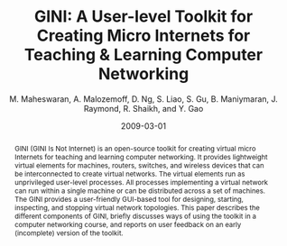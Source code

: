---
author: "M. Maheswaran, A. Malozemoff, D. Ng, S. Liao, S. Gu, B. Maniymaran, J. Raymond, R. Shaikh, and Y. Gao"
title: "GINI: A User-level Toolkit for Creating Micro Internets for Teaching & Learning Computer Networking"
journal: "12th ACM SIGCSE Conference on Innovation and Technology in Computer Science Education"
location: "Chattanooga, Tennessee, USA"
date: 2009-03-01
abstract: "GINI (GINI Is Not Internet) is an open-source toolkit for creating virtual micro Internets for teaching and learning computer networking. It provides lightweight virtual elements for machines, routers, switches, and wireless devices that can be interconnected to create virtual networks. The virtual elements run as unprivileged user-level processes. All processes implementing a virtual network can run within a single machine or can be distributed across a set of machines. The GINI provides a user-friendly GUI-based tool for designing, starting, inspecting, and stopping virtual network topologies. This paper describes the different components of GINI, briefly discusses ways of using the toolkit in a computer networking course, and reports on user feedback on an early (incomplete) version of the toolkit."
---